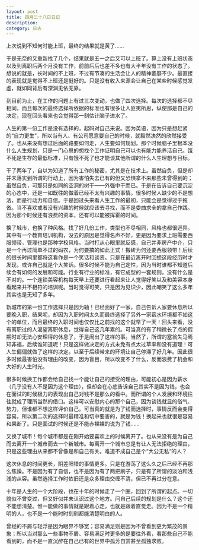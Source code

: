 ```yaml
---
layout: post
title: 四月二十八日日记
description:  
category: 日志
---
```


上次说到不知何时能上班，最终的结果就是黄了……

于是无奈的又重新找了几个，结果就是五一之后又可以上班了。算上没有上班状态以及到离职后两个月没有工作，前前后后也差不多也有大半年没有工作的状态了。想说的就是，长时间的不上班，不过有节凑的生活会让人的精神萎靡不少。最直接的表现就是觉得不上班还是挺好的。只是没有收入来源会让自己在某些时候感觉发虚，就如同背后有深渊无依无靠。

到目前为止，在工作的问题上有过三次变动，也做了四次选择。每次的选择都不尽相同，而且每次的最终选择所依据的标准也有很多让人匪夷所思，纵使那是自己的决定，现在回头看来也会觉得那一刻估计脑子进水了。

人生的第一份工作是没有选择的，起码对自己来说。因为英语，因为只是想赶紧的“自力更生”，所以当有人、有公司愿意要自己的时候，就毅然决然的欣然接受了。也从来没有想过后面的路要如何走，人生要如何规划。那个时候脑子里根本没什么人生规划，只是一门心思的想找个工作证明自己可以也有能力能养活自己。饿不死是生存的最低标准，只有饿不死了也才能谈其他所谓的什么人生理想与目标。

干了两年了，自以为知道了所有工作的秘密，尤其是在技术上。虽然自负，但是却并未落实到所谓的行动上，因为害怕失去已有的但又恐惧拿不来那些未曾得到的；虽然自负，可那只是如同的空洞的树干——外强中干而已。于是在告诉自己要沉淀的心态中，还是一如既往的做着已经不太有兴趣的事情。很多时候人缺少的不是想法，而是行动力和自信。于是回过头来看人生工作的最初，只能会是觉得过于拖沓。当不喜欢或者没有兴趣的时候就应该去寻找，而不是委曲求全的拿自己作践。因为那个时候还有浪费的资本，还有可以能被挥霍的时间。

换了城市，也换了种风格。找了好几份工作，类型也不尽相同，风格也都很迥异。其中有一个教育培训机构，没去的原因是觉得名声不好，更是因为要求上班需要西服领带，管理也是那种学校风格。当时打从心眼里就反感，自己并非房产中介，只是一个再过简单不过的码农，为何要搞的如此正式！搬砖为何还要西服领带！后续的很长时间里都将这看作是一个笑话和谈资。只是在最近离开时回想这段经历时才发现，或许自己就是个大笑话。很多时候不能为自己定性，因为当时谁都不知道后续会有如何的发展和可能。行业有行业的标准，有它成型的一套规则，没有什么是不对的。一个连锁美容机构每天早上还要进行看起来让人觉得好笑以及和美容本身看起来并不相符的培训呢。当时觉得可笑，只是因为见识少，因此嘲笑了这么多年其实也是无知了多年。

新城市的第一份工作选择只是因为轴！已经面好了一家，自己告诉人家要休息所以要晚入职，结果呢，却因为入职时间太久而最终选择了另外一家薪水环境都不如这个的单位，而且最终的入职时间也仅仅比之前找的这个就早了一天！回头来看，没有离职过的人渴望离职休息，觉得自己这几年累的。可当真的有了稍微长了点的假期时却无法心安理得的休息了，于是闹出了这样的事。当然了，所谓的塞翁失马焉知非福，后续谁知道呢！只是这样做决定的方式未免有点太过草率和没有道理！可人生偏偏就做了这样的决定。以至于后续带来的环境让自己停滞了好几年。因此很多时候最害怕没有理由的改变，因为盲目，所以改变不了什么，反而浪费了机会和大好的人生时光。

很多时候换工作都会给自己找一个能让自己的接受的理由，可能初心是因为薪水（几乎没有人不是因为这个理由），但却会在心底告诉自己其实不是因为钱，也会在面试的时候极力的表现出自己对钱不是那么的看中。而所谓的个人发展和环境往往就成了理所当然的借口。这样可以安慰内心的那个自己，因为谈钱就显的俗气、势力，但谁都不想这样评价自己。可当真的就是为了钱而选择时，事情反而会变得容易。所以第二次的选择时最精准和切中要害的，就是为钱！换起来也就很是容易和果断了。只是面试的时候还是不能赤裸裸的说为了钱……

又换了城市！每个城市都是在刚开始要喜欢上的时候离开了。也从来没有是为自己而去离开一个城市而去一个新城市。每离开一个城市总是有让人无法拒绝的理由，只是这些理由从来都不曾像是和自己有关。难道不成自己是个“大公无私“的人？

这次休息的时间更长，阴差阳错的事情更多。只是在游荡了这么久之后已经不再那么焦躁。不是因为有了自信，也不是因为有了两把刷子，只是有了所谓的淡泊和浅浅的从容。虽然选择工作时依旧还是众多理由交缠不清，但已不再过分在意。

十年是人生的一个大阶段，也在十年的时候走了一个圈，回到了所谓的起点。一切貌似不曾变过，但又好似并未认识过这个地方。问自己后续的规划是什么？这个还不能想清楚。惟一能做的事情就是跟着心走，也就是跟着直觉走。因为不是一个精明的人，也不是一个能时时刻刻都能清楚明白的人。

曾经的不屑与轻浮是因为眼界不够宽；容易满足则是因为不曾看到更为繁茂的景象；所以当对那么一些事物不屑、容易满足时更多的是要往外看，看那些自己不能看到的，而不是一直沉醉在自己已有的世界中孤芳自赏甚至孤独求败。
